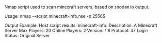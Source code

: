 Nmap script used to scan minecraft servers, based on shodan.io output.

Usage:
    nmap --script minecraft-info.nse -p 25565 <host>

Output Example:
  Host script results:
    minecraft-info:
        Description: A Minecraft Server
        Max Players: 20
        Online Players: 2
        Version: 1.8
        Protocol: 47
        Login Status: Original Server
